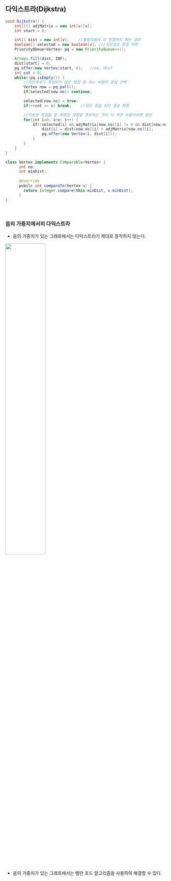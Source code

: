## 다익스트라(Dijkstra)

```Java
void Dijkstra() {
    int[][] adjMatrix = new int[v][v];
    int start = 0;

    int[] dist = new int[v];    //출발지에서 각 정점까지 최단 경로
    boolean[] selected = new boolean[v]; ///최단경로 확정 여부
    PriorityQUeue<Vertex> pq = new PriorityQueue<>();

    Arrays.fill(dist, INF);
    dist[start] = 0;
    pq.offer(new Vertex(start, 0);   //no, dist
    int cnt = 0;
    while(!pq.isEmpty()) {
        //최단경로가 확정되지 않은 정점 중 최소 비용의 정점 선택
        Vertex now = pq.poll();
        if(selected[now.no]) continue;

        selected[now.no] = true;
        if(++cnt == v) break;    //모든 정점 최단 경로 확정

        //이웃한 정점들 중 확정된 정점을 경유하는 것이 더 적은 비용이라면 갱신
        for(int i=0; i<v; i++) {
            if(!selected[i] && adjMatrix[now.no][i] != 0 && dist[now.no] + adjMatrix[now.no][i] < dist[i]) {
                dist[i] = dist[now.no][i] + adjMatrix[now.no][i];
                pq.offer(new Vertex(i, dist[i]));
            }
        }
    }
}

class Vertex implements Comparable<Vertex> {
      int no;
      int minDist;
    
      @Override
      pubilc int compareTo(Vertex v) {
        return Integer.compare(this.minDist, v.minDist);
      }
} 
```
</br>

### 음의 가중치에서의 다익스트라
* 음의 가중치가 있는 그래프에서는 다익스트라가 제대로 동작하지 않는다.

<img src="https://github.com/joohee56/Data-Structure-And-Algorithm-Code/assets/83942393/1f26792d-6505-4a2d-a587-4dda43e33262" width="50%">

* 음의 가중치가 있는 그래프에서는 벨만 포드 알고리즘을 사용하여 해결할 수 있다. 
